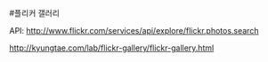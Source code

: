 #플리커 갤러리

API: http://www.flickr.com/services/api/explore/flickr.photos.search

http://kyungtae.com/lab/flickr-gallery/flickr-gallery.html

